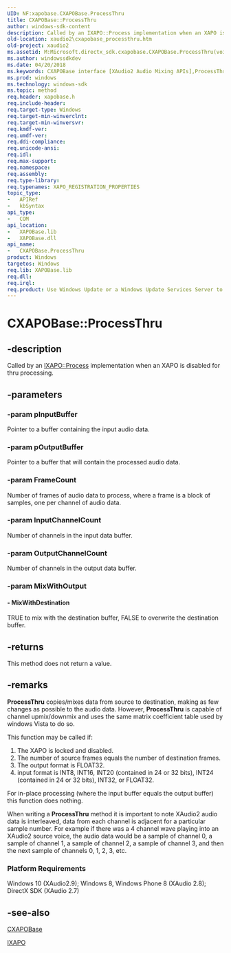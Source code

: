 ```yaml
---
UID: NF:xapobase.CXAPOBase.ProcessThru
title: CXAPOBase::ProcessThru
author: windows-sdk-content
description: Called by an IXAPO::Process implementation when an XAPO is disabled for thru processing.
old-location: xaudio2\cxapobase_processthru.htm
old-project: xaudio2
ms.assetid: M:Microsoft.directx_sdk.cxapobase.CXAPOBase.ProcessThru(void,FLOAT32,UINT32,WORD,WORD,BOOL)
ms.author: windowssdkdev
ms.date: 04/20/2018
ms.keywords: CXAPOBase interface [XAudio2 Audio Mixing APIs],ProcessThru method, CXAPOBase.ProcessThru, CXAPOBase::ProcessThru, ProcessThru, ProcessThru method [XAudio2 Audio Mixing APIs], ProcessThru method [XAudio2 Audio Mixing APIs],CXAPOBase interface, xapobase/CXAPOBase::ProcessThru, xaudio2.cxapobase_processthru
ms.prod: windows
ms.technology: windows-sdk
ms.topic: method
req.header: xapobase.h
req.include-header: 
req.target-type: Windows
req.target-min-winverclnt: 
req.target-min-winversvr: 
req.kmdf-ver: 
req.umdf-ver: 
req.ddi-compliance: 
req.unicode-ansi: 
req.idl: 
req.max-support: 
req.namespace: 
req.assembly: 
req.type-library: 
req.typenames: XAPO_REGISTRATION_PROPERTIES
topic_type:
-	APIRef
-	kbSyntax
api_type:
-	COM
api_location:
-	XAPOBase.lib
-	XAPOBase.dll
api_name:
-	CXAPOBase.ProcessThru
product: Windows
targetos: Windows
req.lib: XAPOBase.lib
req.dll: 
req.irql: 
req.product: Use Windows Update or a Windows Update Services Server to retrieve the update on Windows XP.
---
```


# CXAPOBase::ProcessThru


## -description


Called by an <a href="https://msdn.microsoft.com/2510590D-578A-4A39-847A-34DFE620A7CC">IXAPO::Process</a> implementation when an XAPO is disabled for thru processing.


## -parameters




### -param pInputBuffer

Pointer to a buffer containing the input audio data.


### -param pOutputBuffer

Pointer to a buffer that will contain the processed audio data.


### -param FrameCount

Number of frames of audio data to process, where a frame is a block of samples, one per channel of audio data.


### -param InputChannelCount

Number of channels in the input data buffer.



### -param OutputChannelCount

Number of channels in the output data buffer.


### -param MixWithOutput






#### - MixWithDestination

TRUE to mix with the destination buffer, FALSE to overwrite the destination buffer.



## -returns



This method does not return a value.




## -remarks



<b>ProcessThru</b> copies/mixes data from source to destination, making as few changes as possible to the audio data. However, <b>ProcessThru</b> is capable of channel upmix/downmix and uses the same matrix coefficient table used by windows Vista to do so.



This function may be called if:

<ol>
<li>The XAPO is locked and disabled.

</li>
<li>The number of source frames equals the number of destination frames.

</li>
<li>The output format is FLOAT32.

</li>
<li>input format is INT8, INT16, INT20 (contained in 24 or 32 bits), INT24 (contained in 24 or 32 bits), INT32, or FLOAT32.</li>
</ol>

For in-place processing (where the input buffer equals the output buffer) this function does nothing.



When writing a <b>ProcessThru</b> method it is important to note XAudio2 audio data is interleaved, data from each channel is adjacent for a particular sample number. For example if there was a 4 channel wave playing into an XAudio2 source voice, the audio data would be a sample of channel 0, a sample of channel 1, a sample of channel 2, a sample of channel 3, and then the next sample of channels 0, 1, 2, 3, etc.



<h3><a id="Platform_Requirements"></a><a id="platform_requirements"></a><a id="PLATFORM_REQUIREMENTS"></a>Platform Requirements</h3>
Windows 10 (XAudio2.9); Windows 8, Windows Phone 8 (XAudio 2.8); DirectX SDK (XAudio 2.7)




## -see-also




<a href="https://msdn.microsoft.com/C55C4597-F379-462E-94FE-D7CF2004D8F4">CXAPOBase</a>



<a href="https://msdn.microsoft.com/21DA61D2-8EDE-496B-8513-D67121697FBA">IXAPO</a>
 

 

